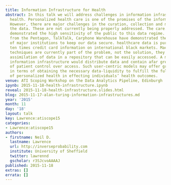 ```yaml
---
title: Information Infrastructure for Health
abstract: In this talk we will address challenges in information infrastructure for
  health. Personalized health care is one of the promises of the information revolution.
  However, there are major challenges in the curation, collection and management of
  the data. These are not currently being properly addressed. The care.data fiasco
  demonstrated the high sensitivity of the public to this data regime. Data leaks
  from the Pentagon, TalkTalk, Carphone Warehouse have demonstrated the inability
  of major institutions to keep our data secure. healthcare data is purportedly worth
  ten times credit card information on international black markets. Machine learning
  techniques are currently part of the problem, not the solution, they require centralised
  assimilation of data in a repository that can be easily accessed. A more robust
  information infrastructure would distribute data and contain afar greater degree
  of patient control over access. Such user-centric models may offer greater opportunity
  in terms of obtaining the necessary data-liquidity to fulfill the full potential
  of personalized health in effecting individuals’ health outcomes.
venue: ATI Scoping Workshop on the Data Analytics Pipeline, Edinburgh
ipynb: 2015-11-18-health-infrastructure.ipynb
reveal: 2015-11-18-health-infrastructure.slides.html
blog: 2015-11-17-alan-turing-information-infrastructures.md
year: '2015'
month: 11
day: '18'
layout: talk
key: Lawrence:atiscope15
categories:
- Lawrence:atiscope15
authors:
- firstname: Neil D.
  lastname: Lawrence
  url: http://inverseprobability.com
  institute: University of Sheffield
  twitter: lawrennd
  gscholar: r3SJcvoAAAAJ
published: 2015-11-18
extras: []
errata: []
---
```

